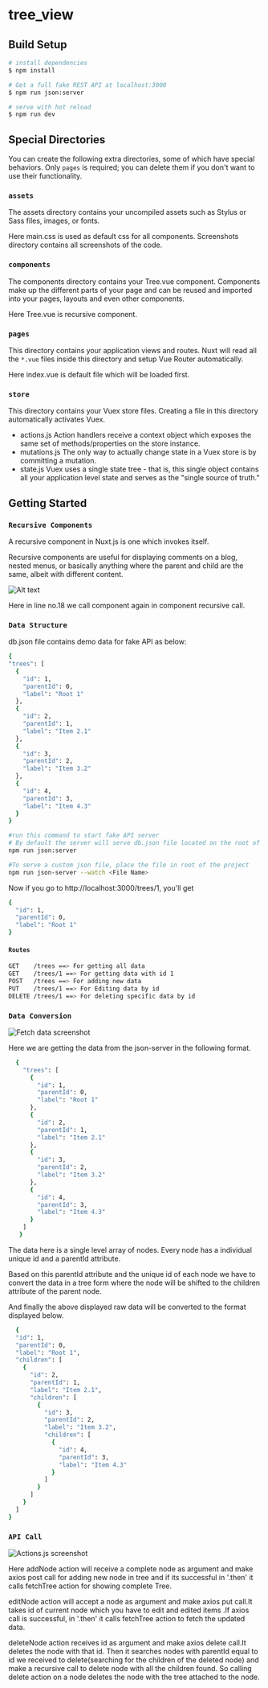 
# tree_view

## Build Setup

```bash
# install dependencies
$ npm install

# Get a full fake REST API at localhost:3000
$ npm run json:server

# serve with hot reload 
$ npm run dev
```
## Special Directories

You can create the following extra directories, some of which have special behaviors. Only `pages` is required; you can delete them if you don't want to use their functionality.

### `assets`

The assets directory contains your uncompiled assets such as Stylus or Sass files, images, or fonts.

Here main.css is used as default css for all components.
Screenshots directory contains all screenshots of the code.

### `components`

The components directory contains your Tree.vue component. Components make up the different parts of your page and can be reused and imported into your pages, layouts and even other components.

Here Tree.vue is recursive component.

### `pages`

This directory contains your application views and routes. Nuxt will read all the `*.vue` files inside this directory and setup Vue Router automatically.

Here index.vue is default file which will be loaded first.

### `store`

This directory contains your Vuex store files. Creating a file in this directory automatically activates Vuex.

- actions.js Action handlers receive a context object which exposes the same set of methods/properties on the store instance.
- mutations.js The only way to actually change state in a Vuex store is by committing a mutation.
- state.js Vuex uses a single state tree - that is, this single object contains all your application level state and serves as the "single source of truth." 

## Getting Started

### `Recursive Components`

A recursive component in Nuxt.js is one which invokes itself.

Recursive components are useful for displaying comments on a blog, nested menus, or basically anything where the parent and child are the same, albeit with different content.

![Alt text](./assets/screenshots/TreeComponent.png?raw=true "Title")

Here in line no.18 we call <Tree> component again in <Tree> component recursive call.
  
 ### `Data Structure`
  
  db.json file contains demo data for fake API as below:
  
  ```sh
{
  "trees": [
    {
      "id": 1,
      "parentId": 0,
      "label": "Root 1"
    },
    {
      "id": 2,
      "parentId": 1,
      "label": "Item 2.1"
    },
    {
      "id": 3,
      "parentId": 2,
      "label": "Item 3.2"
    },
    {
      "id": 4,
      "parentId": 3,
      "label": "Item 4.3"
    }
  }
```

```bash
#run this command to start fake API server
# By default the server will serve db.json file located on the root of project
npm run json:server

#To serve a custom json file, place the file in root of the project
npm run json-server --watch <File Name>
```
  Now if you go to http://localhost:3000/trees/1, you'll get
  
  ```sh
  {
    "id": 1,
    "parentId": 0,
    "label": "Root 1"
  }
  ```
  #### `Routes`
  ```sh
  GET    /trees ==> For getting all data
  GET    /trees/1 ==> For getting data with id 1
  POST   /trees ==> For adding new data
  PUT    /trees/1 ==> For Editing data by id
  DELETE /trees/1 ==> For deleting specific data by id
  ```
 ### `Data Conversion`
 
  ![Fetch data screenshot](./assets/screenshots/FetchTree.png?raw=true "Title")
  
  Here we are getting the data from the json-server in the following format.
  
  ```sh
    {
      "trees": [
        {
          "id": 1,
          "parentId": 0,
          "label": "Root 1"
        },
        {
          "id": 2,
          "parentId": 1,
          "label": "Item 2.1"
        },
        {
          "id": 3,
          "parentId": 2,
          "label": "Item 3.2"
        },
        {
          "id": 4,
          "parentId": 3,
          "label": "Item 4.3"
        }
      ] 
     }
```
  
  The data here is a single level array of nodes. Every node has a individual unique id and a parentId attribute.
  
  Based on this parentId attribute and the unique id of each node we have to convert the data in a tree form where the node will be shifted to the children attribute of the parent node.
  
  And finally the above displayed raw data will be converted to the format displayed below.
  
  ```sh
    {
    "id": 1,
    "parentId": 0,
    "label": "Root 1",
    "children": [
      {
        "id": 2,
        "parentId": 1,
        "label": "Item 2.1",
        "children": [
          {
            "id": 3,
            "parentId": 2,
            "label": "Item 3.2",
            "children": [
              {
                "id": 4,
                "parentId": 3,
                "label": "Item 4.3"
              }
            ]
          }
        ]
      }
    ]
  }
```

 ### `API Call`
![Actions.js screenshot](./assets/screenshots/Actions.png?raw=true "Title")

Here addNode action will receive a complete node as argument and make axios post call for adding new node in tree and if its successful in '.then' it calls fetchTree action for showing complete Tree.

editNode action  will accept a node as argument and make axios put call.It takes id of current node which you have to edit and edited items .If axios call is successful, in '.then' it calls fetchTree action to fetch the updated data.

deleteNode action receives id as argument and make axios delete call.It deletes the node with  that id. Then it searches nodes with parentId equal to id we received to delete(searching for the children of the deleted node) and make a recursive call to delete node with all the children found. So calling delete action on a node deletes the node with the tree attached to the node.



